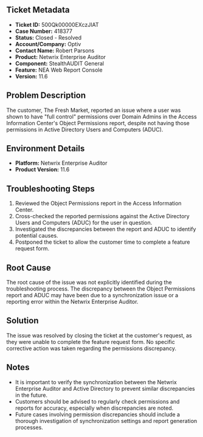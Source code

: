 ## Ticket Metadata
- **Ticket ID:** 500Qk00000EXczJIAT
- **Case Number:** 418377
- **Status:** Closed - Resolved
- **Account/Company:** Optiv
- **Contact Name:** Robert Parsons
- **Product:** Netwrix Enterprise Auditor
- **Component:** StealthAUDIT General
- **Feature:** NEA Web Report Console
- **Version:** 11.6

## Problem Description
The customer, The Fresh Market, reported an issue where a user was shown to have "full control" permissions over Domain Admins in the Access Information Center's Object Permissions report, despite not having those permissions in Active Directory Users and Computers (ADUC).

## Environment Details
- **Platform:** Netwrix Enterprise Auditor
- **Product Version:** 11.6

## Troubleshooting Steps
1. Reviewed the Object Permissions report in the Access Information Center.
2. Cross-checked the reported permissions against the Active Directory Users and Computers (ADUC) for the user in question.
3. Investigated the discrepancies between the report and ADUC to identify potential causes.
4. Postponed the ticket to allow the customer time to complete a feature request form.

## Root Cause
The root cause of the issue was not explicitly identified during the troubleshooting process. The discrepancy between the Object Permissions report and ADUC may have been due to a synchronization issue or a reporting error within the Netwrix Enterprise Auditor.

## Solution
The issue was resolved by closing the ticket at the customer's request, as they were unable to complete the feature request form. No specific corrective action was taken regarding the permissions discrepancy.

## Notes
- It is important to verify the synchronization between the Netwrix Enterprise Auditor and Active Directory to prevent similar discrepancies in the future.
- Customers should be advised to regularly check permissions and reports for accuracy, especially when discrepancies are noted.
- Future cases involving permission discrepancies should include a thorough investigation of synchronization settings and report generation processes.